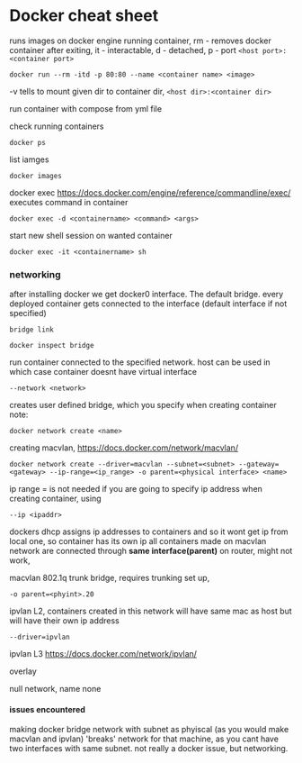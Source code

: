 # Docker cheat sheet
runs images on docker engine
running container, rm - removes docker container after exiting, it - interactable, d - detached, p - port `<host port>:<container port>`
```
docker run --rm -itd -p 80:80 --name <container name> <image>
```

-v  tells to mount given dir to container dir, `<host dir>:<container dir>`

run container with compose from yml file


check running containers
```
docker ps
```
list iamges
```
docker images
```

docker exec https://docs.docker.com/engine/reference/commandline/exec/
executes command in container
```
docker exec -d <containername> <command> <args>
```
start new shell session on wanted container
```
docker exec -it <containername> sh
```

### networking
after installing docker we get docker0 interface. The default bridge.
every deployed container gets connected to the interface (default interface if not specified)
```
bridge link
```
```
docker inspect bridge
```

run container connected to the specified network. host can be used in which case container doesnt have virtual interface
```
--network <network> 
```

creates user defined bridge, which you specify when creating container
note: 

```
docker network create <name>
```

creating macvlan, https://docs.docker.com/network/macvlan/
```
docker network create --driver=macvlan --subnet=<subnet> --gateway=<gateway> --ip-range=<ip_range> -o parent=<physical interface> <name>
```
ip range =  is not needed if you are going to specify ip address when creating container, using
```
--ip <ipaddr>
```
dockers dhcp assigns ip addresses to containers and so it wont get ip from local one, so container has its own ip
all containers made on macvlan network are connected through **same interface(parent)** on router,  might not work, 

macvlan 802.1q trunk bridge, requires trunking set up, 
```
-o parent=<phyint>.20
```

ipvlan L2, containers created in this network will have same mac as host but will have their own ip address
```
--driver=ipvlan
```

ipvlan L3 https://docs.docker.com/network/ipvlan/

overlay

null network, name none

#### issues encountered
making docker bridge network with subnet as phyiscal (as you would make macvlan and ipvlan) 'breaks' network for that machine, as you cant have two interfaces with same subnet. not really a docker issue, but networking.